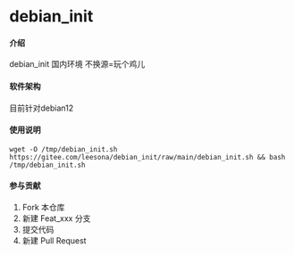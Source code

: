 # debian_init

#### 介绍
debian_init 国内环境 不换源=玩个鸡儿

#### 软件架构
目前针对debian12


#### 使用说明

```
wget -O /tmp/debian_init.sh https://gitee.com/leesona/debian_init/raw/main/debian_init.sh && bash /tmp/debian_init.sh 
```



#### 参与贡献

1.  Fork 本仓库
2.  新建 Feat_xxx 分支
3.  提交代码
4.  新建 Pull Request



